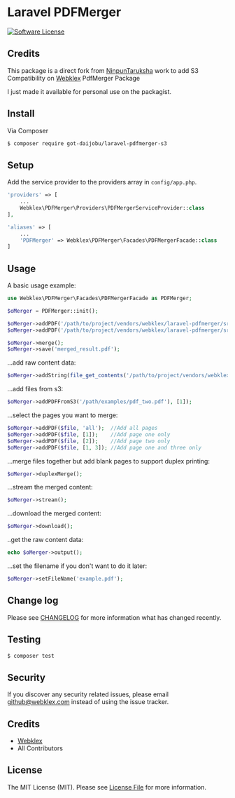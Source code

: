 # Laravel PDFMerger

[![Software License][ico-license]](LICENSE.md)

## Credits

This package is a direct fork from [NinpunTaruksha](https://github.com/nipunTharuksha/laravel-pdfmerger) work to add S3 Compatibility on [Webklex](https://github.com/Webklex/laravel-pdfmerger) PdfMerger Package

I just made it available for personal use on the packagist.

## Install

Via Composer

``` bash
$ composer require got-daijobu/laravel-pdfmerger-s3
```

## Setup

Add the service provider to the providers array in `config/app.php`.

``` php
'providers' => [
    ...
    Webklex\PDFMerger\Providers\PDFMergerServiceProvider::class
],

'aliases' => [
    ...
    'PDFMerger' => Webklex\PDFMerger\Facades\PDFMergerFacade::class
]
```

## Usage
A basic usage example:

``` php
use Webklex\PDFMerger\Facades\PDFMergerFacade as PDFMerger;

$oMerger = PDFMerger::init();

$oMerger->addPDF('/path/to/project/vendors/webklex/laravel-pdfmerger/src/PDFMerger/examples/pdf_one.pdf', [2]);
$oMerger->addPDF('/path/to/project/vendors/webklex/laravel-pdfmerger/src/PDFMerger/examples/pdf_two.pdf', 'all');

$oMerger->merge();
$oMerger->save('merged_result.pdf');

```

...add raw content data:

``` php
$oMerger->addString(file_get_contents('/path/to/project/vendors/webklex/laravel-pdfmerger/src/PDFMerger/examples/pdf_two.pdf'), [1]);

```

...add files from s3:

``` php
$oMerger->addPDFFromS3('/path/examples/pdf_two.pdf'), [1]);

```

...select the pages you want to merge:

``` php
$oMerger->addPDF($file, 'all');  //Add all pages
$oMerger->addPDF($file, [1]);    //Add page one only
$oMerger->addPDF($file, [2]);    //Add page two only
$oMerger->addPDF($file, [1, 3]); //Add page one and three only

```

...merge files together but add blank pages to support duplex printing:
```php
$oMerger->duplexMerge();
```

...stream the merged content:

``` php
$oMerger->stream();

```
...download the merged content:

``` php
$oMerger->download();

```
..get the raw content data:
``` php
echo $oMerger->output();

```
...set the filename if you don't want to do it later:

``` php
$oMerger->setFileName('example.pdf');

```

## Change log

Please see [CHANGELOG](CHANGELOG.md) for more information what has changed recently.

## Testing

``` bash
$ composer test
```

## Security

If you discover any security related issues, please email github@webklex.com instead of using the issue tracker.

## Credits

- [Webklex][link-author]
- All Contributors

## License

The MIT License (MIT). Please see [License File](LICENSE.md) for more information.

[ico-version]: https://img.shields.io/packagist/v/Webklex/laravel-pdfmerger.svg?style=flat-square
[ico-license]: https://img.shields.io/badge/license-MIT-brightgreen.svg?style=flat-square
[ico-travis]: https://img.shields.io/travis/Webklex/translator/master.svg?style=flat-square
[ico-scrutinizer]: https://img.shields.io/scrutinizer/coverage/g/Webklex/laravel-pdfmerger.svg?style=flat-square
[ico-code-quality]: https://img.shields.io/scrutinizer/g/Webklex/laravel-pdfmerger.svg?style=flat-square
[ico-downloads]: https://img.shields.io/packagist/dt/Webklex/laravel-pdfmerger.svg?style=flat-square

[link-packagist]: https://packagist.org/packages/Webklex/laravel-pdfmerger
[link-travis]: https://travis-ci.org/Webklex/laravel-pdfmerger
[link-scrutinizer]: https://scrutinizer-ci.com/g/Webklex/laravel-pdfmerger/code-structure
[link-code-quality]: https://scrutinizer-ci.com/g/Webklex/laravel-pdfmerger
[link-downloads]: https://packagist.org/packages/Webklex/laravel-pdfmerger
[link-author]: https://github.com/webklex
